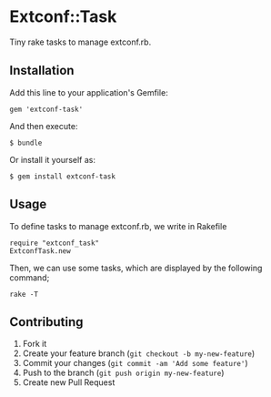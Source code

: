 # Extconf::Task

Tiny rake tasks to manage extconf.rb.

## Installation

Add this line to your application's Gemfile:

    gem 'extconf-task'

And then execute:

    $ bundle

Or install it yourself as:

    $ gem install extconf-task

## Usage

To define tasks to manage extconf.rb, we write in Rakefile

    require "extconf_task"
    ExtconfTask.new

Then, we can use some tasks, which are displayed by the following command;

    rake -T

## Contributing

1. Fork it
2. Create your feature branch (`git checkout -b my-new-feature`)
3. Commit your changes (`git commit -am 'Add some feature'`)
4. Push to the branch (`git push origin my-new-feature`)
5. Create new Pull Request
